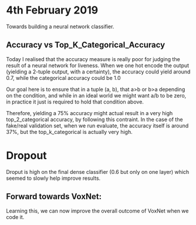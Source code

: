 # 4th February 2019
Towards building a neural network classifier.

## Accuracy vs Top_K_Categorical_Accuracy
Today I realised that the accuracy measure is really poor for judging the result of a neural network for liveness.
When we one hot encode the output (yielding a 2-tuple output, with a certainty), the accuracy could yield around 0.7, while
the categorical accuracy could be 1.0

Our goal here is to ensure that in a tuple (a, b), that a>b or b>a depending on the condition, and while in an ideal world we might
want a/b to be zero, in practice it just is required to hold that condition above.

Therefore, yielding a 75% accuracy might actual result in a very high top_2_categorical accuracy, by following this contraint.
In the case of the fake/real validation set, when we run evaluate, the accuracy itself is around 37%, but the top_k_categorical
is actually very high.

# Dropout
Droput is high on the final dense classifier (0.6 but only on one layer) which seemed to slowly help improve results.

## Forward towards VoxNet:

Learning this, we can now improve the overall outcome of VoxNet when we code it.
